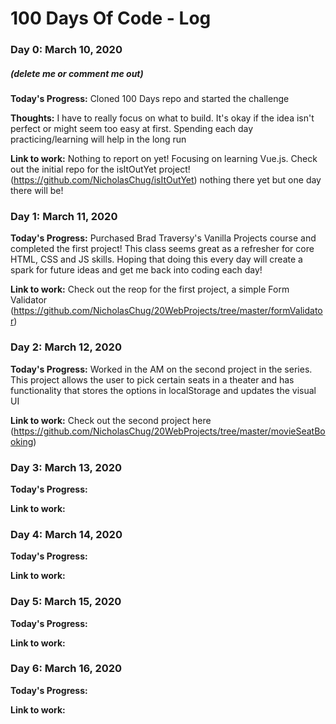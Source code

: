 # 100 Days Of Code - Log

### Day 0: March 10, 2020
##### (delete me or comment me out)

**Today's Progress:** Cloned 100 Days repo and started the challenge

**Thoughts:** I have to really focus on what to build. It's okay if the idea isn't perfect or might seem too easy at first. Spending each day practicing/learning will help in the long run

**Link to work:** Nothing to report on yet! Focusing on learning Vue.js. Check out the initial repo for the isItOutYet project! (https://github.com/NicholasChug/isItOutYet) nothing there yet but one day there will be!

### Day 1: March 11, 2020

**Today's Progress:** Purchased Brad Traversy's Vanilla Projects course and completed the first project! This class seems great as a refresher for core HTML, CSS and JS skills. Hoping that doing this every day will create a spark for future ideas and get me back into coding each day!

**Link to work:** Check out the reop for the first project, a simple Form Validator (https://github.com/NicholasChug/20WebProjects/tree/master/formValidator)

### Day 2: March 12, 2020

**Today's Progress:** Worked in the AM on the second project in the series. This project allows the user to pick certain seats in a theater and has functionality that stores the options in localStorage and updates the visual UI

**Link to work:** Check out the second project here (https://github.com/NicholasChug/20WebProjects/tree/master/movieSeatBooking)

### Day 3: March 13, 2020

**Today's Progress:** 

**Link to work:** 

### Day 4: March 14, 2020

**Today's Progress:** 

**Link to work:** 

### Day 5: March 15, 2020

**Today's Progress:** 

**Link to work:** 

### Day 6: March 16, 2020

**Today's Progress:** 

**Link to work:** 